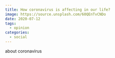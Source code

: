 ```yaml
---
title: How coronavirus is affecting in our life?
image: https://source.unsplash.com/60QEnTvCNDo
date: 2020-07-12
tags: 
  - opinion
categories:
  - social
--- 
```

about coronavirus